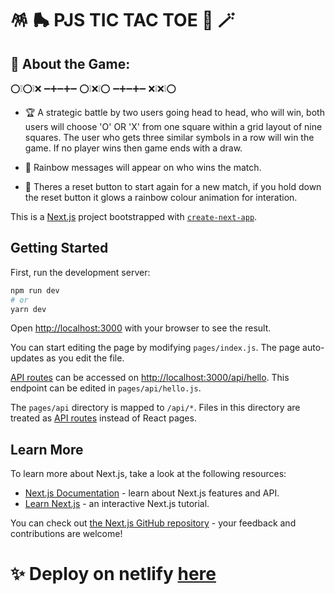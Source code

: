 # :pinata: :roller_skate: PJS TIC TAC TOE :game_die: :magic_wand:

## 🤩 About the Game:

⁣⭕❕⭕❕❌
➖➕➖➕➖
⭕❕⁣❌❕⭕
➖➕➖➕➖
❌❕❌❕⭕

- 🏆 A strategic battle by two users going head to head, who will win, both users will choose 'O' OR 'X' from one square within a grid layout of nine squares. The user who gets three similar symbols in a row will win the game. If no player wins then game ends with a draw.

- 🎨 Rainbow messages will appear on who wins the match.

- 🌈 Theres a reset button to start again for a new match, if you hold down the reset button it glows a rainbow colour animation for interation.


This is a [Next.js](https://nextjs.org/) project bootstrapped with [`create-next-app`](https://github.com/vercel/next.js/tree/canary/packages/create-next-app).

## Getting Started

First, run the development server:

```bash
npm run dev
# or
yarn dev
```

Open [http://localhost:3000](http://localhost:3000) with your browser to see the result.

You can start editing the page by modifying `pages/index.js`. The page auto-updates as you edit the file.

[API routes](https://nextjs.org/docs/api-routes/introduction) can be accessed on [http://localhost:3000/api/hello](http://localhost:3000/api/hello). This endpoint can be edited in `pages/api/hello.js`.

The `pages/api` directory is mapped to `/api/*`. Files in this directory are treated as [API routes](https://nextjs.org/docs/api-routes/introduction) instead of React pages.

## Learn More

To learn more about Next.js, take a look at the following resources:

- [Next.js Documentation](https://nextjs.org/docs) - learn about Next.js features and API.
- [Learn Next.js](https://nextjs.org/learn) - an interactive Next.js tutorial.

You can check out [the Next.js GitHub repository](https://github.com/vercel/next.js/) - your feedback and contributions are welcome!

# :sparkles: Deploy on netlify [here](https://pjs-tic-tac-toe.netlify.app/)
